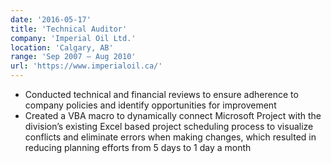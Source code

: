 ```yaml
---
date: '2016-05-17'
title: 'Technical Auditor'
company: 'Imperial Oil Ltd.'
location: 'Calgary, AB'
range: 'Sep 2007 – Aug 2010'
url: 'https://www.imperialoil.ca/'
---
```


- Conducted technical and financial reviews to ensure adherence to company policies and identify opportunities for improvement
- Created a VBA macro to dynamically connect Microsoft Project with the division’s existing Excel based project scheduling process to visualize conflicts and eliminate errors when making changes, which resulted in reducing planning efforts from 5 days to 1 day a month
